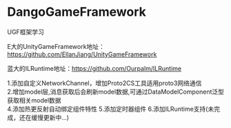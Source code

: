 # DangoGameFramework
UGF框架学习

E大的UnityGameFramework地址：https://github.com/EllanJiang/UnityGameFramework

蓝大的ILRuntime地址：https://github.com/Ourpalm/ILRuntime

1.添加自定义NetworkChannel，增加Proto2CS工具适用proto3网络通信  
2.增加model层,消息获取后会刷新model数据,可通过DataModelComponent泛型获取相关model数据   
4.添加热更反射自动绑定组件特性
5.添加定时器组件
6.添加ILRuntime支持(未完成，还在缓慢更新中...)
